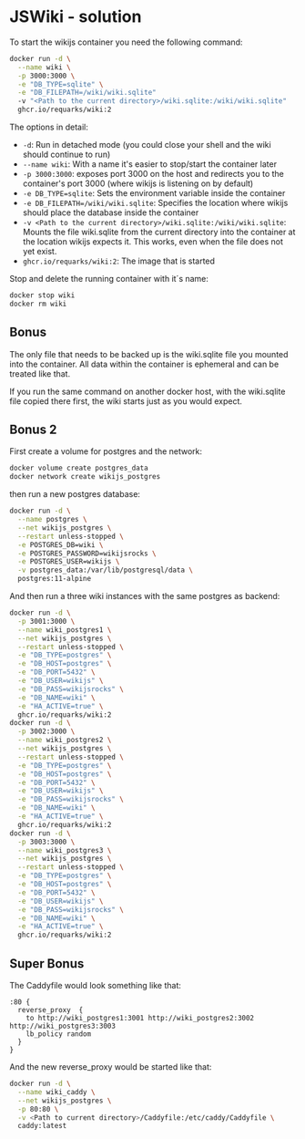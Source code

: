 # JSWiki - solution

To start the wikijs container you need the following command:

```bash
docker run -d \
  --name wiki \
  -p 3000:3000 \
  -e "DB_TYPE=sqlite" \
  -e "DB_FILEPATH=/wiki/wiki.sqlite" 
  -v "<Path to the current directory>/wiki.sqlite:/wiki/wiki.sqlite" 
  ghcr.io/requarks/wiki:2
```

The options in detail:

- `-d`: Run in detached mode (you could close your shell and the wiki should continue to run)
- `--name wiki`: With a name it's easier to stop/start the container later
- `-p 3000:3000`: exposes port 3000 on the host and redirects you to the container's port 3000 (where wikijs is listening on by default)
- `-e DB_TYPE=sqlite`: Sets the environment variable inside the container
- `-e DB_FILEPATH=/wiki/wiki.sqlite`: Specifies the location where wikijs should place the database inside the container
- `-v <Path to the current directory>/wiki.sqlite:/wiki/wiki.sqlite`: Mounts the file wiki.sqlite from the current directory into the container at the location wikijs expects it. This works, even when the file does not yet exist.
- `ghcr.io/requarks/wiki:2`: The image that is started

Stop and delete the running container with it´s name:

```bash
docker stop wiki
docker rm wiki
```

## Bonus

The only file that needs to be backed up is the wiki.sqlite file you mounted into the container. All data within the container is ephemeral and can be treated like that.

If you run the same command on another docker host, with the wiki.sqlite file copied there first, the wiki starts just as you would expect.

## Bonus 2

First create a volume for postgres and the network:

```bash
docker volume create postgres_data
docker network create wikijs_postgres
```

then run a new postgres database:

```bash
docker run -d \
  --name postgres \
  --net wikijs_postgres \
  --restart unless-stopped \
  -e POSTGRES_DB=wiki \
  -e POSTGRES_PASSWORD=wikijsrocks \
  -e POSTGRES_USER=wikijs \
  -v postgres_data:/var/lib/postgresql/data \
  postgres:11-alpine
```

And then run a three wiki instances with the same postgres as backend:

```bash
docker run -d \
  -p 3001:3000 \
  --name wiki_postgres1 \
  --net wikijs_postgres \
  --restart unless-stopped \
  -e "DB_TYPE=postgres" \
  -e "DB_HOST=postgres" \
  -e "DB_PORT=5432" \
  -e "DB_USER=wikijs" \
  -e "DB_PASS=wikijsrocks" \
  -e "DB_NAME=wiki" \
  -e "HA_ACTIVE=true" \
  ghcr.io/requarks/wiki:2
docker run -d \
  -p 3002:3000 \
  --name wiki_postgres2 \
  --net wikijs_postgres \
  --restart unless-stopped \
  -e "DB_TYPE=postgres" \
  -e "DB_HOST=postgres" \
  -e "DB_PORT=5432" \
  -e "DB_USER=wikijs" \
  -e "DB_PASS=wikijsrocks" \
  -e "DB_NAME=wiki" \
  -e "HA_ACTIVE=true" \
  ghcr.io/requarks/wiki:2
docker run -d \
  -p 3003:3000 \
  --name wiki_postgres3 \
  --net wikijs_postgres \
  --restart unless-stopped \
  -e "DB_TYPE=postgres" \
  -e "DB_HOST=postgres" \
  -e "DB_PORT=5432" \
  -e "DB_USER=wikijs" \
  -e "DB_PASS=wikijsrocks" \
  -e "DB_NAME=wiki" \
  -e "HA_ACTIVE=true" \
  ghcr.io/requarks/wiki:2
```

## Super Bonus

The Caddyfile would look something like that:

```Caddyfile
:80 {
  reverse_proxy  {
    to http://wiki_postgres1:3001 http://wiki_postgres2:3002 http://wiki_postgres3:3003 
    lb_policy random
  }
}
```

And the new reverse_proxy would be started like that:

```bash
docker run -d \
  --name wiki_caddy \
  --net wikijs_postgres \
  -p 80:80 \
  -v <Path to current directory>/Caddyfile:/etc/caddy/Caddyfile \
  caddy:latest
```
